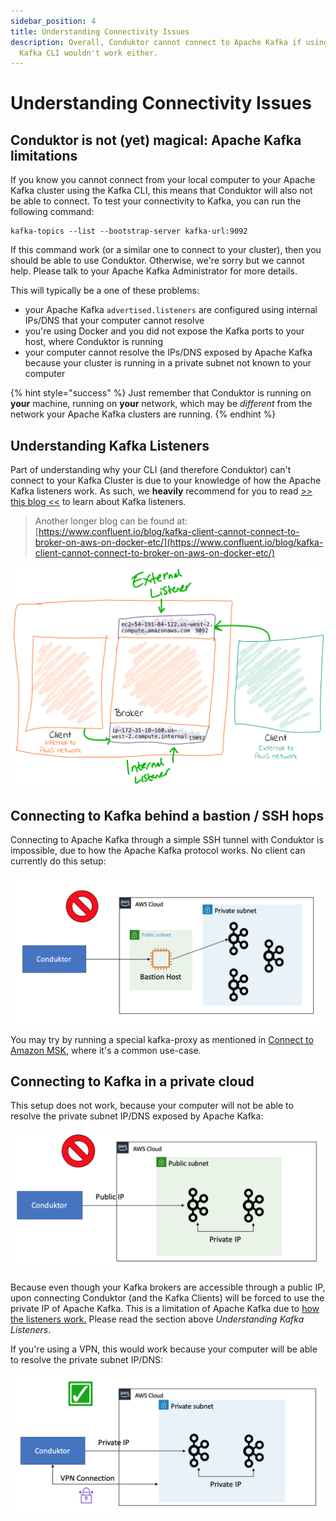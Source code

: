 ```yaml
---
sidebar_position: 4
title: Understanding Connectivity Issues
description: Overall, Conduktor cannot connect to Apache Kafka if using the classic Apache
  Kafka CLI wouldn't work either.
---
```


# Understanding Connectivity Issues

## Conduktor is not (yet) magical: Apache Kafka limitations

If you know you cannot connect from your local computer to your Apache Kafka cluster using the Kafka CLI, this means that Conduktor will also not be able to connect. To test your connectivity to Kafka, you can run the following command:

```
kafka-topics --list --bootstrap-server kafka-url:9092
```

If this command work (or a similar one to connect to your cluster), then you should be able to use Conduktor. Otherwise, we're sorry but we cannot help. Please talk to your Apache Kafka Administrator for more details.&#x20;

This will typically be a one of these problems:

- your Apache Kafka `advertised.listeners` are configured using internal IPs/DNS that your computer cannot resolve
- you're using Docker and you did not expose the Kafka ports to your host, where Conduktor is running
- your computer cannot resolve the IPs/DNS exposed by Apache Kafka because your cluster is running in a private subnet not known to your computer

{% hint style="success" %}
Just remember that Conduktor is running on **your** machine, running on **your** network, which may be _different_ from the network your Apache Kafka clusters are running.
{% endhint %}

## Understanding Kafka Listeners

Part of understanding why your CLI (and therefore Conduktor) can't connect to your Kafka Cluster is due to your knowledge of how the Apache Kafka listeners work. As such, we **heavily** recommend for you to read [>> this blog <<](https://rmoff.net/2018/08/02/kafka-listeners-explained/) to learn about Kafka listeners.

> Another longer blog can be found at: [https://www.confluent.io/blog/kafka-client-cannot-connect-to-broker-on-aws-on-docker-etc/](https://www.confluent.io/blog/kafka-client-cannot-connect-to-broker-on-aws-on-docker-etc/)

![internal + external listeners configured](<../.gitbook/assets/image (48).png>)

## Connecting to Kafka behind a bastion / SSH hops

Connecting to Apache Kafka through a simple SSH tunnel with Conduktor is impossible, due to how the Apache Kafka protocol works. No client can currently do this setup:

![](<../.gitbook/assets/image (8).png>)

You may try by running a special kafka-proxy as mentioned in [Connect to Amazon MSK](connect-to-amazon-msk.md), where it's a common use-case.

## Connecting to Kafka in a private cloud

This setup does not work, because your computer will not be able to resolve the private subnet IP/DNS exposed by Apache Kafka:

![](<../.gitbook/assets/image (3) (1).png>)

Because even though your Kafka brokers are accessible through a public IP, upon connecting Conduktor (and the Kafka Clients) will be forced to use the private IP of Apache Kafka. This is a limitation of Apache Kafka due to [how the listeners work.](https://rmoff.net/2018/08/02/kafka-listeners-explained/) Please read the section above _Understanding Kafka Listeners_.

If you're using a VPN, this would work because your computer will be able to resolve the private subnet IP/DNS:

![Using a VPN makes your local computer part of the private network](<../.gitbook/assets/image (35).png>)
